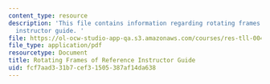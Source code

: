 ```yaml
---
content_type: resource
description: 'This file contains information regarding rotating frames of reference
  instructor guide. '
file: https://ol-ocw-studio-app-qa.s3.amazonaws.com/courses/res-tll-004-stem-concept-videos-fall-2013/fcf7aad331b7cef31505387af14da638_MITRES_TLL-004F13_RotGuide.pdf
file_type: application/pdf
resourcetype: Document
title: Rotating Frames of Reference Instructor Guide
uid: fcf7aad3-31b7-cef3-1505-387af14da638
---
```


